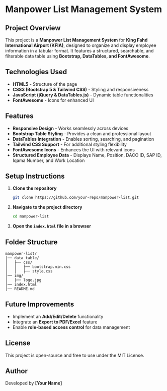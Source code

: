 # Manpower List Management System

## Project Overview
This project is a **Manpower List Management System** for **King Fahd International Airport (KFIA)**, designed to organize and display employee information in a tabular format. It features a structured, searchable, and filterable data table using **Bootstrap, DataTables, and FontAwesome**.

## Technologies Used
- **HTML5** - Structure of the page
- **CSS3 (Bootstrap 5 & Tailwind CSS)** - Styling and responsiveness
- **JavaScript (jQuery & DataTables.js)** - Dynamic table functionalities
- **FontAwesome** - Icons for enhanced UI

## Features
- **Responsive Design** - Works seamlessly across devices
- **Bootstrap Table Styling** - Provides a clean and professional layout
- **DataTables Integration** - Enables sorting, searching, and pagination
- **Tailwind CSS Support** - For additional styling flexibility
- **FontAwesome Icons** - Enhances the UI with relevant icons
- **Structured Employee Data** - Displays Name, Position, DACO ID, SAP ID, Iqama Number, and Work Location

## Setup Instructions
1. **Clone the repository**
   ```sh
   git clone https://github.com/your-repo/manpower-list.git
   ```
2. **Navigate to the project directory**
   ```sh
   cd manpower-list
   ```
3. **Open the `index.html` file in a browser**

## Folder Structure
```
manpower-list/
│── data table/
│   ├── css/
│   │   ├── bootstrap.min.css
│   │   ├── style.css
│── img/
│   ├── logo.jpg
│── index.html
│── README.md
```

## Future Improvements
- Implement an **Add/Edit/Delete** functionality
- Integrate an **Export to PDF/Excel** feature
- Enable **role-based access control** for data management

## License
This project is open-source and free to use under the MIT License.

## Author
Developed by **[Your Name]**

